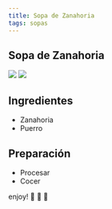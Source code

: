 ```yaml
---
title: Sopa de Zanahoria
tags: sopas
---
```

## Sopa de Zanahoria

<img class="image image--sm" src="https://raw.githubusercontent.com/dadapunk/recetas/master/assets/images/sopaZanahoria.jpg"/>
<img class="image image--sm" src="root/master/assets/images/sopaZanahoria.jpg"/>



## Ingredientes
- Zanahoria
- Puerro
  
## Preparación
- Procesar
- Cocer

enjoy! :ghost: :ghost: :ghost:


<!--more-->


